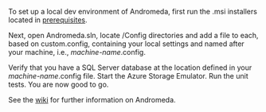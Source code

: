 To set up a local dev environment of Andromeda, first run the .msi installers located in [prerequisites](https://github.com/m104software/andromeda/tree/master/prerequisites).

Next, open Andromeda.sln, locate /Config directories and add a file to each, based on custom.config, containing your local settings and named after your machine, i.e., _machine-name_.config.

Verify that you have a SQL Server database at the location defined in your _machine-name_.config file. Start the Azure Storage Emulator. Run the unit tests. You are now good to go.

See the [wiki](https://github.com/m104software/andromeda/wiki) for further information on Andromeda.